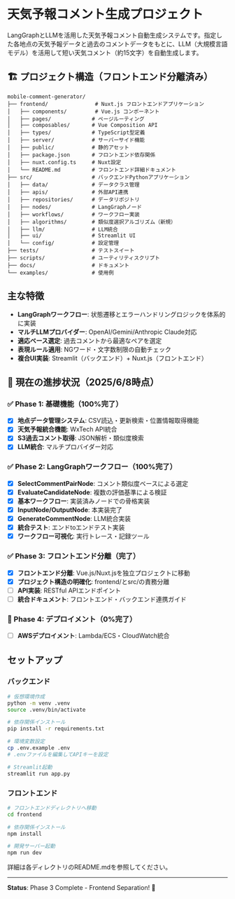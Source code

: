 # 天気予報コメント生成プロジェクト

LangGraphとLLMを活用した天気予報コメント自動生成システムです。指定した各地点の天気予報データと過去のコメントデータをもとに、LLM（大規模言語モデル）を活用して短い天気コメント（約15文字）を自動生成します。

## 🏗️ プロジェクト構造（フロントエンド分離済み）

```
mobile-comment-generator/
├── frontend/               # Nuxt.js フロントエンドアプリケーション
│   ├── components/         # Vue.js コンポーネント
│   ├── pages/             # ページルーティング
│   ├── composables/       # Vue Composition API
│   ├── types/             # TypeScript型定義
│   ├── server/            # サーバーサイド機能
│   ├── public/            # 静的アセット
│   ├── package.json       # フロントエンド依存関係
│   ├── nuxt.config.ts     # Nuxt設定
│   └── README.md          # フロントエンド詳細ドキュメント
├── src/                   # バックエンドPythonアプリケーション
│   ├── data/              # データクラス管理
│   ├── apis/              # 外部API連携
│   ├── repositories/      # データリポジトリ
│   ├── nodes/             # LangGraphノード
│   ├── workflows/         # ワークフロー実装
│   ├── algorithms/        # 類似度選択アルゴリズム（新規）
│   ├── llm/               # LLM統合
│   ├── ui/                # Streamlit UI
│   └── config/            # 設定管理
├── tests/                 # テストスイート
├── scripts/               # ユーティリティスクリプト
├── docs/                  # ドキュメント
└── examples/              # 使用例
```

## 主な特徴
- **LangGraphワークフロー**: 状態遷移とエラーハンドリングロジックを体系的に実装
- **マルチLLMプロバイダー**: OpenAI/Gemini/Anthropic Claude対応
- **適応ベース選定**: 過去コメントから最適なペアを選定
- **表現ルール適用**: NGワード・文字数制限の自動チェック
- **複合UI実装**: Streamlit（バックエンド）+ Nuxt.js（フロントエンド）

## 🚀 現在の進捗状況（2025/6/8時点）

### ✅ Phase 1: 基礎機能（100%完了）
- [x] **地点データ管理システム**: CSV読込・更新検索・位置情報取得機能
- [x] **天気予報統合機能**: WxTech API統合
- [x] **S3過去コメント取得**: JSON解析・類似度検索
- [x] **LLM統合**: マルチプロバイダー対応

### ✅ Phase 2: LangGraphワークフロー（100%完了）
- [x] **SelectCommentPairNode**: コメント類似度ベースによる選定
- [x] **EvaluateCandidateNode**: 複数の評価基準による検証
- [x] **基本ワークフロー**: 実装済みノードでの骨格実装
- [x] **InputNode/OutputNode**: 本実装完了
- [x] **GenerateCommentNode**: LLM統合実装
- [x] **統合テスト**: エンドtoエンドテスト実装
- [x] **ワークフロー可視化**: 実行トレース・記録ツール

### ✅ Phase 3: フロントエンド分離（完了）
- [x] **フロントエンド分離**: Vue.js/Nuxt.jsを独立プロジェクトに移動
- [x] **プロジェクト構造の明確化**: frontend/とsrc/の責務分離
- [ ] **API実装**: RESTful APIエンドポイント
- [ ] **統合ドキュメント**: フロントエンド・バックエンド連携ガイド

### 🚧 Phase 4: デプロイメント（0%完了）
- [ ] **AWSデプロイメント**: Lambda/ECS・CloudWatch統合

## セットアップ

### バックエンド
```bash
# 仮想環境作成
python -m venv .venv
source .venv/bin/activate

# 依存関係インストール
pip install -r requirements.txt

# 環境変数設定
cp .env.example .env
# .envファイルを編集してAPIキーを設定

# Streamlit起動
streamlit run app.py
```

### フロントエンド
```bash
# フロントエンドディレクトリへ移動
cd frontend

# 依存関係インストール
npm install

# 開発サーバー起動
npm run dev
```

詳細は各ディレクトリのREADME.mdを参照してください。

---

**Status**: Phase 3 Complete - Frontend Separation! 🎉
